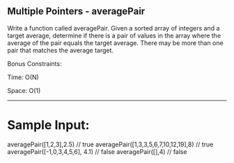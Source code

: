 ## Multiple Pointers - averagePair

Write a function called averagePair. Given a sorted array of integers and a target average, determine if there is a pair of values in the array where the average of the pair equals the target average. There may be more than one pair that matches the average target.

Bonus Constraints:

Time: O(N)

Space: O(1)

---

# Sample Input:

averagePair([1,2,3],2.5) // true
averagePair([1,3,3,5,6,7,10,12,19],8) // true
averagePair([-1,0,3,4,5,6], 4.1) // false
averagePair([],4) // false
